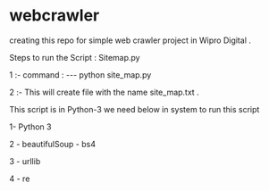 # webcrawler
creating this repo for simple web crawler project in Wipro Digital . 


Steps to run the Script :  Sitemap.py

1 :- command : ---   python site_map.py

2 :-    This will create file with the name site_map.txt .


This script is in Python-3 we need below  in system to run this script


1- Python 3

2 - beautifulSoup - bs4

3 - urllib 

4 - re 
